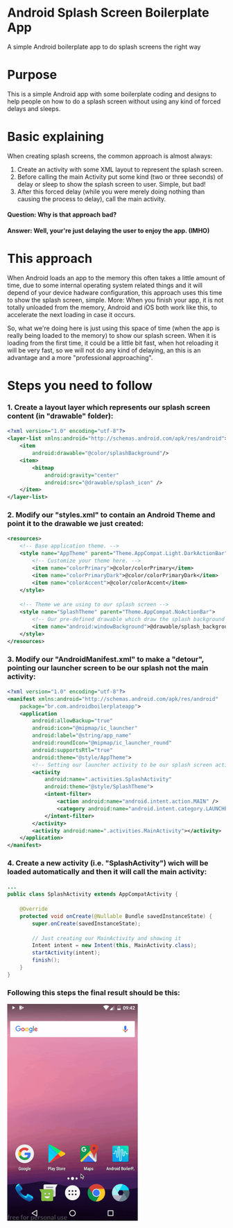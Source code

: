 # Android Splash Screen Boilerplate App
A simple Android boilerplate app to do splash screens the right way


# Purpose
This is a simple Android app with some boilerplate coding and designs to help people on how to do a splash screen without using any kind of forced delays and sleeps.

# Basic explaining
When creating splash screens, the common approach is almost always:

1. Create an activity with some XML layout to represent the splash screen.
2. Before calling the main Activity put some kind (two or three seconds) of delay or sleep to show the splash screen to user. Simple, but bad!
3. After this forced delay (while you were merely doing nothing than causing the process to delay), call the main activity.

#### Question: Why is that approach bad?

#### Answer: Well, your're just delaying the user to enjoy the app. (IMHO)

# This approach

When Android loads an app to the memory this often takes a little amount of time, due to some internal operating system related things and it will depend of your device hadware configuration, this approach uses this time to show the splash screen, simple. More: When you finish your app, it is not totally unloaded from the memory, Android and iOS both work like this, to accelerate the next loading in case it occurs.

So, what we're doing here is just using this space of time (when the app is really being loaded to the memory) to show our splash screen. When it is loading from the first time, it could be a little bit fast, when hot reloading it will be very fast, so we will not do any kind of delaying, an this is an advantage and a more "professional approaching".

# Steps you need to follow

### 1. Create a layout layer which represents our splash screen content (in "drawable" folder):

```xml
<?xml version="1.0" encoding="utf-8"?>
<layer-list xmlns:android="http://schemas.android.com/apk/res/android">
    <item
        android:drawable="@color/splashBackground"/>
    <item>
        <bitmap
            android:gravity="center"
            android:src="@drawable/splash_icon" />
    </item>
</layer-list>
````

### 2. Modify our "styles.xml" to contain an Android Theme and point it to the drawable we just created:

```xml
<resources>
    <!-- Base application theme. -->
    <style name="AppTheme" parent="Theme.AppCompat.Light.DarkActionBar">
        <!-- Customize your theme here. -->
        <item name="colorPrimary">@color/colorPrimary</item>
        <item name="colorPrimaryDark">@color/colorPrimaryDark</item>
        <item name="colorAccent">@color/colorAccent</item>
    </style>

    <!-- Theme we are using to our splash screen -->
    <style name="SplashTheme" parent="Theme.AppCompat.NoActionBar">
        <!-- Our pre-defined drawable which draw the splash background screen -->
        <item name="android:windowBackground">@drawable/splash_background</item>
    </style>
</resources>
```

### 3. Modify our "AndroidManifest.xml" to make a "detour", pointing our launcher screen to be our splash not the main activity:

```xml
<?xml version="1.0" encoding="utf-8"?>
<manifest xmlns:android="http://schemas.android.com/apk/res/android"
    package="br.com.androidboilerplateapp">
    <application
        android:allowBackup="true"
        android:icon="@mipmap/ic_launcher"
        android:label="@string/app_name"
        android:roundIcon="@mipmap/ic_launcher_round"
        android:supportsRtl="true"
        android:theme="@style/AppTheme">
        <!-- Setting our launcher activity to be our splash screen activity -->
        <activity
            android:name=".activities.SplashActivity"
            android:theme="@style/SplashTheme">
            <intent-filter>
                <action android:name="android.intent.action.MAIN" />
                <category android:name="android.intent.category.LAUNCHER" />
            </intent-filter>
        </activity>
        <activity android:name=".activities.MainActivity"></activity>
    </application>
</manifest>
````
### 4. Create a new activity (i.e. "SplashActivity") wich will be loaded automatically and then it will call the main activity:

```java
...
public class SplashActivity extends AppCompatActivity {

    @Override
    protected void onCreate(@Nullable Bundle savedInstanceState) {
        super.onCreate(savedInstanceState);

        // Just creating our MainActivity and showing it
        Intent intent = new Intent(this, MainActivity.class);
        startActivity(intent);
        finish();
    }
}
```

### Following this steps the final result should be this: 

![](https://github.com/glaydsoncosta/android-boiler-plate-app/blob/master/project-assets/splash_screen.gif)

